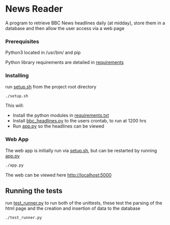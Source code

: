 # News Reader

A program to retrieve BBC News headlines daily (at midday), store them in a database and then allow the user access via a web page

### Prerequisites

Python3 located in /usr/bin/ and pip

Python library requirements are detailed in [requirements](README.md)

### Installing

run [setup.sh](setup.sh) from the project root directory

```bash
./setup.sh
```
This will:
* Install the python modules in [requirements.txt](README.md)
* Install [bbc_headlines.py](bbc_headlines.py) to the users crontab, to run at 1200 hrs
* Run [app.py](app.py) so the headlines can be viewed

### Web App
The web app is initially run via [setup.sh](setup.sh), but can be restarted by running [app.py](app.py)
```bash
./app.py
```
The web can be viewed here [http://localhost:5000](http://localhost:5000)

## Running the tests

run [test_runner.py](test_runner.py) to run both of the unittests, these test the parsing of the html page and the creation and insertion 
of data to the database

```bash
./test_runner.py
```

